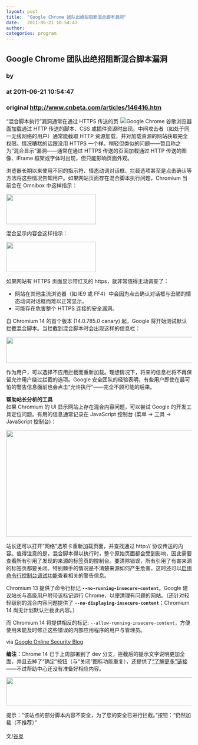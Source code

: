```yaml
---
layout: post
title:  "Google Chrome 团队出绝招阻断混合脚本漏洞"
date:   2011-06-21 10:54:47
author: 
categories: program
---
```


## Google Chrome 团队出绝招阻断混合脚本漏洞
### by 
### at 2011-06-21 10:54:47
### original <http://www.cnbeta.com/articles/146416.htm>

<div><a rel="nofollow" href="http://www.cnbeta.com/topics/443.htm"><img src="http://img.cnbeta.com/topics/chrome1.gif" alt="Google Chrome 谷歌浏览器" name="sign" align="right"></a>
        <p>“混合脚本执行”漏洞通常在通过 HTTPS 传送的页面加载通过 HTTP 传送的脚本、CSS 
或插件资源时出现。中间攻击者（如处于同一无线网络的用户）通常能截取 HTTP 资源加载，并对加载资源的网站获取完全权限。情况糟糕的话跟没用 HTTPS 
一个样。稍轻但类似的问题――暂且称之为“混合显示”漏洞――通常在通过 HTTPS 传送的页面加载通过 HTTP 传送的图像、iFrame 
框架或字体时出现，但只能影响页面外观。</p>
		<p>浏览器长期以来使用不同的指示符、情态动词对话框、拦截选项甚至是点击确认等方法将这些情况告知用户。如果网站页面存在混合脚本执行问题，Chromium 
当前会在 Omnibox 中这样指示：<p><a rel="nofollow" href="http://img.cnbeta.com/newsimg/110621/1054470233236417.png"><img alt="" src="http://img.cnbeta.com/newsimg/110621/1054470233236417.png" height="82" width="243"></a></p>
<p>混合显示内容会这样指示：</p>
<p><a rel="nofollow" href="http://img.cnbeta.com/newsimg/110621/10544811595798890.png"><img alt="" src="http://img.cnbeta.com/newsimg/110621/10544811595798890.png" height="82" width="243"></a></p>
<p>如果网站有 HTTPS 页面显示带红叉的 https，就非常值得主动调查了：</p>
<ul><li>网站在其他主流浏览器（如 IE9 或 FF4）中会因为点击确认对话框与丑陋的情态动词对话框而难以正常显示。 </li>
<li>可能存在危害整个 HTTPS 连接的安全漏洞。 </li>
</ul>
<p>自 Chromium 14 的首个版本 (14.0.785.0 canary) 起，Google 
将开始测试默认拦截混合脚本。当拦截到混合脚本时会出现这样的信息栏：</p>
<p><a rel="nofollow" href="http://www.guao.hk/wp-content/uploads/2011/06/blocked.png"><img alt="" src="http://img.cnbeta.com/newsimg/110621/1054482573162.png" height="71" width="550"></a></p>
<p>作为用户，可以选择不应用拦截而重新加载。理想情况下，将来的信息栏将不再保留允许用户绕过拦截的选项。Google 
安全团队的经验表明，有些用户即使在最可怕的警告信息面前也会点击“允许执行”――完全不顾可能的后果。</p>
<p><strong>帮助站长分析的工具</strong><br>
如果 Chromium 的 UI 显示网站上存在混合内容问题，可以尝试 Google 
的开发工具定位问题。有用的信息通常记录在 JavaScript 控制台 (菜单 -&gt; 工具 -&gt; JavaScript 控制台)：</p>
<p><a rel="nofollow" href="http://www.guao.hk/wp-content/uploads/2011/06/mixedscriptconsole.png"><img alt="" src="http://img.cnbeta.com/newsimg/110621/1054483219017177.png" height="290" width="550"></a></p>
<p>站长还可以打开“网络”选项卡重新加载页面，并查找通过 http:// 
协议传送的内容。值得注意的是，混合脚本得以执行时，整个原始页面都会受到影响，因此需要查看所有引用了发现的来源的标签页的控制台。要清除错误，所有引用了有害来源的标签页都要关闭。特别棘手的情况是不清楚来源如何产生危害，这时还可以<a rel="nofollow" href="http://www.chromium.org/for-testers/enable-logging">启用命令行控制台调试功能</a>查看相关的警告信息。</p>
<p>Chromium 13 
提供了命令行标记 <strong><code>--no-running-insecure-content</code></strong>。Google 
建议站长与高级用户附带该标记运行 
Chrome，以便清理有问题的网站。（还针对较轻级别的混合内容问题提供了 <strong><code>--no-displaying-insecure-content</code></strong>；Chromium 
14 尚无计划默认拦截此内容。）</p>
<p>而 Chromium 14 将提供相反的标记: <code>--allow-running-insecure-content</code>，方便使用未能及时修正这些错误的内部应用程序的用户与管理员。</p>
<p>via <a rel="nofollow" title="Trying to end mixed scripting vulnerabilities" href="http://googleonlinesecurity.blogspot.com/2011/06/trying-to-end-mixed-scripting.html">Google Online Security Blog</a></p>
<p><strong>编注：</strong>Chrome 14 已于上周部署到了 dev 
分支，拦截后的提示文字说明更加全面，并且去掉了“确定”按钮（与“关闭”图标功能重复），还提供了<a rel="nofollow" href="https://www.google.com/support/chrome/bin/answer.py?answer=1342714">“了解更多”链接</a>――不过帮助中心还没有准备好相应内容。</p>
<div><a rel="nofollow" href="http://www.guao.hk/wp-content/uploads/2011/06/script-blocked-infotip.png"><img alt="" src="http://img.cnbeta.com/newsimg/110621/1054484434218433.png" height="78" width="550"></a> <p>提示：“该站点的部分脚本内容不安全，为了您的安全已进行拦截。”按钮：“仍然加载（不推荐）”<br>
<br>
文/<a rel="nofollow" href="http://google.org.cn/">谷奥</a></p>
</div></p></div>
